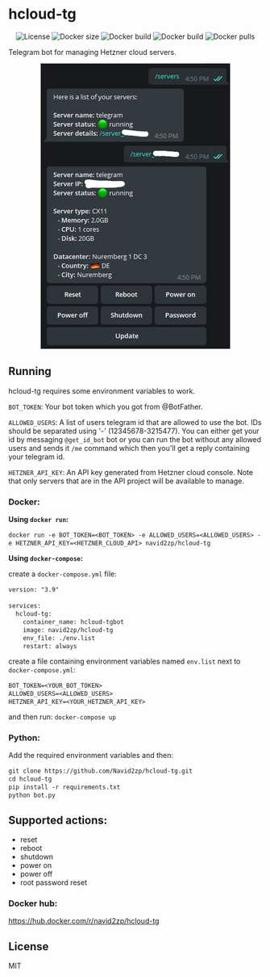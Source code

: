 # hcloud-tg

<p align="center">
	<img alt="License" src="https://img.shields.io/github/license/Navid2zp/hcloud-tg?style=flat-square" />
	<img alt="Docker size" src="https://img.shields.io/docker/image-size/navid2zp/hcloud-tg?style=flat-square" />
	<img alt="Docker build" src="https://img.shields.io/docker/cloud/build/navid2zp/hcloud-tg?style=flat-square" />
	<img alt="Docker build" src="https://img.shields.io/docker/cloud/automated/navid2zp/hcloud-tg?style=flat-square" />
	<img alt="Docker pulls" src="https://img.shields.io/docker/pulls/navid2zp/hcloud-tg?style=flat-square" />
</p>

Telegram bot for managing Hetzner cloud servers.

<p align="center">
	<img alt="dups" src="https://raw.githubusercontent.com/Navid2zp/hcloud-tg/main/Screenshot.png" />
</p>


## Running

hcloud-tg requires some environment variables to work.

`BOT_TOKEN`: 
Your bot token which you got from @BotFather.

`ALLOWED_USERS`: 
A list of users telegram id that are allowed to use the bot. IDs should be separated using '-' (12345678-3215477). You can either get your id by messaging `@get_id_bot` bot or you can run the bot without any allowed users and sends it `/me` command which then you'll get a reply containing your telegram id.

`HETZNER_API_KEY`:
An API key generated from Hetzner cloud console. Note that only servers that are in the API project will be available to manage.

### Docker:

**Using `docker run`:**

```
docker run -e BOT_TOKEN=<BOT_TOKEN> -e ALLOWED_USERS=<ALLOWED_USERS> -e HETZNER_API_KEY=<HETZNER_CLOUD_API> navid2zp/hcloud-tg
```

**Using `docker-compose`:**

create a `docker-compose.yml` file:

```
version: "3.9"

services:
  hcloud-tg:
    container_name: hcloud-tgbot
    image: navid2zp/hcloud-tg
    env_file: ./env.list
    restart: always
```

create a file containing environment variables named `env.list` next to `docker-compose.yml`:

```
BOT_TOKEN=<YOUR_BOT_TOKEN>
ALLOWED_USERS=<ALLOWED_USERS>
HETZNER_API_KEY=<YOUR_HETZNER_API_KEY>
```
and then run: `docker-compose up`

### Python:

Add the required environment variables and then:

```
git clone https://github.com/Navid2zp/hcloud-tg.git
cd hcloud-tg
pip install -r requirements.txt
python bot.py
```

## Supported actions:

- reset
- reboot
- shutdown
- power on
- power off
- root password reset

### Docker hub:

https://hub.docker.com/r/navid2zp/hcloud-tg


License
----
MIT
